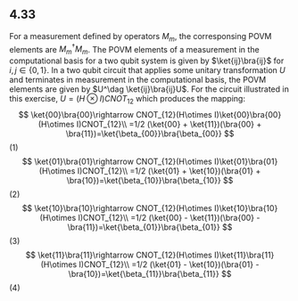 ## 4.33
For a measurement defined by operators $M_m$, the corresponsing POVM elements are $M_m^\dag M_m$. The POVM elements of a measurement in the computational basis for a two qubit system is given by $\ket{ij}\bra{ij}$ for $i,j\in\{0,1\}$. In a two qubit circuit that applies some unitary transformation $U$ and terminates in measurement in the computational basis, the POVM elements are given by $U^\dag \ket{ij}\bra{ij}U$. For the circuit illustrated in this exercise, $U=(H\otimes I)CNOT_{12}$ which produces the mapping:
$$
\ket{00}\bra{00}\rightarrow CNOT_{12}(H\otimes I)\ket{00}\bra{00}(H\otimes I)CNOT_{12}\\
=1/2 (\ket{00} + \ket{11})(\bra{00} + \bra{11})=\ket{\beta_{00}}\bra{\beta_{00}}
$$(1)
$$
\ket{01}\bra{01}\rightarrow CNOT_{12}(H\otimes I)\ket{01}\bra{01}(H\otimes I)CNOT_{12}\\
=1/2 (\ket{01} + \ket{10})(\bra{01} + \bra{10})=\ket{\beta_{10}}\bra{\beta_{10}}
$$(2)
$$
\ket{10}\bra{10}\rightarrow CNOT_{12}(H\otimes I)\ket{10}\bra{10}(H\otimes I)CNOT_{12}\\
=1/2 (\ket{00} - \ket{11})(\bra{00} - \bra{11})=\ket{\beta_{01}}\bra{\beta_{01}}
$$(3)
$$
\ket{11}\bra{11}\rightarrow CNOT_{12}(H\otimes I)\ket{11}\bra{11}(H\otimes I)CNOT_{12}\\
=1/2 (\ket{01} - \ket{10})(\bra{01} - \bra{10})=\ket{\beta_{11}}\bra{\beta_{11}}
$$(4)